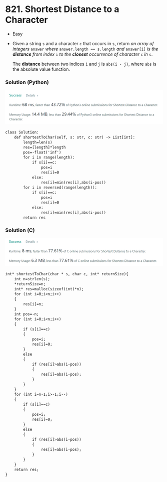 # 821. Shortest Distance to a Character

* Easy
*   Given a string `s` and a character `c` that occurs in `s`, return _an array of integers_ `answer` _where_ `answer.length == s.length` _and_ `answer[i]` _is the **distance** from index_ `i` _to the **closest** occurrence of character_ `c` _in_ `s`.

    The **distance** between two indices `i` and `j` is `abs(i - j)`, where `abs` is the absolute value function.

### Solution (Python)

![](<../.gitbook/assets/image (1) (1).png>)

```
class Solution:
    def shortestToChar(self, s: str, c: str) -> List[int]:
        length=len(s)
        res=[length]*length
        pos=-float('inf')
        for i in range(length):
            if s[i]==c:
                pos=i
                res[i]=0
            else:
                res[i]=min(res[i],abs(i-pos))
        for i in reversed(range(length)):
            if s[i]==c:
                pos=i
                res[i]=0
            else:
                res[i]=min(res[i],abs(i-pos))      
        return res
```

### Solution (C)

![](<../.gitbook/assets/image (7) (1) (1) (1) (1) (1) (1) (1).png>)

```
int* shortestToChar(char * s, char c, int* returnSize){
    int n=strlen(s);
    *returnSize=n;
    int* res=malloc(sizeof(int)*n);
    for (int i=0;i<n;i++)
    {
        res[i]=n;
    }
    int pos=-n;
    for (int i=0;i<n;i++)
    {
        if (s[i]==c)
        {
            pos=i;
            res[i]=0;
        }
        else
        {
            if (res[i]>abs(i-pos))
            {
                res[i]=abs(i-pos);
            }
        }
    }
    for (int i=n-1;i>-1;i--)
    {
        if (s[i]==c)
        {
            pos=i;
            res[i]=0;
        }
        else
        {
            if (res[i]>abs(i-pos))
            {
                res[i]=abs(i-pos);
            }
        }
    }
    return res;
}
```
